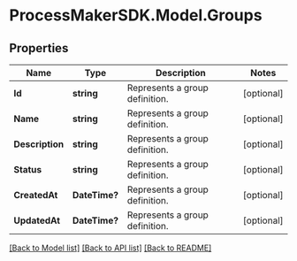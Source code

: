 
# ProcessMakerSDK.Model.Groups

## Properties

Name | Type | Description | Notes
------------ | ------------- | ------------- | -------------
**Id** | **string** | Represents a group definition. | [optional] 
**Name** | **string** | Represents a group definition. | [optional] 
**Description** | **string** | Represents a group definition. | [optional] 
**Status** | **string** | Represents a group definition. | [optional] 
**CreatedAt** | **DateTime?** | Represents a group definition. | [optional] 
**UpdatedAt** | **DateTime?** | Represents a group definition. | [optional] 

[[Back to Model list]](../README.md#documentation-for-models)
[[Back to API list]](../README.md#documentation-for-api-endpoints)
[[Back to README]](../README.md)

